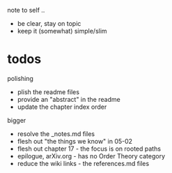 
note to self ..
- be clear, stay on topic
- keep it (somewhat) simple/slim

# todos

polishing
- plish the readme files
- provide an "abstract" in the readme
- update the chapter index order

bigger
- resolve the _notes.md files
- flesh out "the things we know" in 05-02
- flesh out chapter 17 - the focus is on rooted paths
- epilogue, arXiv.org - has no Order Theory category
- reduce the wiki links - the references.md files
